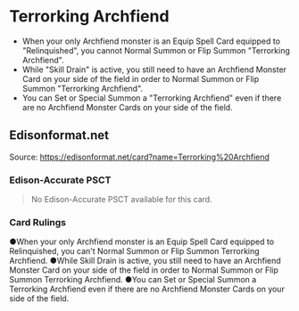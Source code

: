# Terrorking Archfiend

*   When your only Archfiend monster is an Equip Spell Card equipped to "Relinquished", you cannot Normal Summon or Flip Summon "Terrorking Archfiend".
*   While "Skill Drain" is active, you still need to have an Archfiend Monster Card on your side of the field in order to Normal Summon or Flip Summon "Terrorking Archfiend".
*   You can Set or Special Summon a "Terrorking Archfiend" even if there are no Archfiend Monster Cards on your side of the field.

## Edisonformat.net

Source: https://edisonformat.net/card?name=Terrorking%20Archfiend

### Edison-Accurate PSCT

> No Edison-Accurate PSCT available for this card.

### Card Rulings

●When your only Archfiend monster is an Equip Spell Card equipped to Relinquished, you can't Normal Summon or Flip Summon Terrorking Archfiend.
●While Skill Drain is active, you still need to have an Archfiend Monster Card on your side of the field in order to Normal Summon or Flip Summon Terrorking Archfiend.
●You can Set or Special Summon a Terrorking Archfiend even if there are no Archfiend Monster Cards on your side of the field.
            